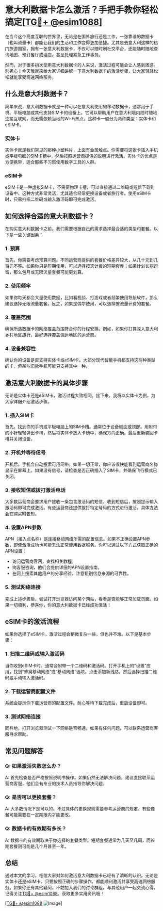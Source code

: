 # 意大利数据卡怎么激活？手把手教你轻松搞定[[TG💪+ @esim1088](https://t.me/s/esim1088)]

在当今这个高度互联的世界里，无论是在国外旅行还是工作，一张靠谱的数据卡（也叫流量卡）都能让我们的生活和工作变得更加便捷。尤其是去意大利这样的热门旅游国家，拥有一张意大利数据卡，不仅可以随时刷社交平台，还能随时随地查询地图、预订餐厅或酒店，甚至处理紧急工作事务。

然而，对于很多初次使用意大利数据卡的人来说，激活过程可能会让人感到困惑。别担心！今天我就来给大家详细讲解一下意大利数据卡的激活步骤，让大家轻轻松松就能享受高速网络服务。

## 什么是意大利数据卡？

简单来说，意大利数据卡就是一种可以在意大利使用的移动数据卡，通常用于手机、平板电脑或其他支持SIM卡的设备上。它可以帮助用户在意大利境内随时随地连接互联网，而无需依赖当地的Wi-Fi热点。这种卡一般分为两种类型：实体卡和eSIM卡。

### 实体卡

实体卡就是我们常见的那种小塑料片，上面有金属触点。你需要将这张卡插入手机或平板电脑的SIM卡槽中，然后按照运营商提供的说明进行激活。实体卡的优点是方便携带，适合那些不习惯使用数字工具的人群。

### eSIM卡

eSIM卡是一种虚拟SIM卡，不需要物理卡槽，可以直接通过二维码或短信下载到设备中。这种方式非常灵活，尤其适合经常更换设备或者旅行者。使用eSIM卡时，只需扫描二维码或输入激活码即可完成激活。

## 如何选择合适的意大利数据卡？

在购买意大利数据卡之前，我们需要根据自己的需求选择最合适的类型和套餐。以下是一些关键因素：

### 1. 预算

首先，你需要考虑预算问题。不同运营商提供的套餐价格差异较大，从几十元到几百元不等。如果你只是短期使用，可以选择按天计费的短期套餐；如果计划长期逗留，那么包月或无限流量套餐可能更划算。

### 2. 使用频率

如果你每天都会大量使用数据，比如看视频、打游戏或者频繁使用导航软件，那么建议选择无限流量套餐。反之，如果是偶尔使用，可以选择按流量计费的套餐。

### 3. 覆盖范围

确保所选数据卡的网络覆盖范围符合你的行程安排。例如，如果你打算深入意大利乡村地区旅行，最好选择覆盖偏远地区的运营商。

### 4. 设备兼容性

确认你的设备是否支持实体卡或eSIM卡。大部分现代智能手机都支持这两种类型的卡，但某些旧款手机可能只支持其中一种。

## 激活意大利数据卡的具体步骤

无论是实体卡还是eSIM卡，激活过程大致相同。接下来，我将以实体卡为例，为大家详细介绍激活步骤。

### 1. 插入SIM卡

首先，找到你的手机或平板电脑上的SIM卡槽。通常位于设备侧面或顶部。用附带的小针轻轻弹出卡槽，然后将实体卡放入卡槽中，确保方向正确。最后重新装回卡槽并关闭设备。

### 2. 开机并等待信号

开机后，手机会自动搜索可用网络。如果一切正常，你应该很快能看到运营商名称显示在屏幕上。如果没有信号，请检查是否正确插入了SIM卡，并确保飞行模式已关闭。

### 3. 接收短信或拨打激活电话

大多数运营商会要求用户接收一条包含激活码的短信。收到短信后，按照提示输入激活码即可完成激活。有些运营商还提供拨打特定号码的方式进行激活，具体方法会在购买时告知。

### 4. 设置APN参数

APN（接入点名称）是连接移动网络所需的配置信息。如果不正确设置APN参数，即使激活成功也可能无法正常使用数据服务。你可以通过以下方式获取正确的APN设置：

- 访问运营商官网，查找相关教程。
- 向客服咨询，他们会提供详细的APN设置指南。
- 在网上搜索其他用户的分享经验，注意甄别信息来源的可靠性。

### 5. 测试网络连接

完成上述步骤后，尝试打开浏览器访问某个网站，看看是否能够正常加载页面。如果一切顺利，恭喜你，你的意大利数据卡已经成功激活！

## eSIM卡的激活流程

如果你选择了eSIM卡，激活过程会稍微复杂一些，但也并不难。以下是基本步骤：

### 1. 扫描二维码或输入激活码

当你收到eSIM卡时，通常会附带一个二维码和激活码。打开手机上的“设置”应用，找到“蜂窝移动网络”或“移动网络”选项，点击添加新线路，然后选择扫描二维码或手动输入激活码。

### 2. 下载运营商配置文件

系统会提示你下载运营商的配置文件。耐心等待下载完成后，重启设备即可。

### 3. 测试网络连接

同样地，打开浏览器测试一下网络是否畅通。如果有任何问题，可以联系运营商客服寻求帮助。

## 常见问题解答

### Q: 如果激活失败怎么办？

A: 首先检查是否严格按照说明书操作。如果仍然无法解决问题，建议直接联系运营商客服，他们会有专业的技术人员指导你解决问题。

### Q: 是否可以更换套餐？

A: 大多数情况下是可以的。不过具体的更换规则需要参考运营商的规定，有些套餐可能需要在一定期限内才能更改。

### Q: 数据卡的有效期有多长？

A: 数据卡的有效期取决于你选择的套餐类型。短期套餐通常为几天至几周，而长期套餐则可能是几个月甚至一年。

## 总结

通过本文的学习，相信大家对如何激活意大利数据卡已经有了清晰的认识。无论是实体卡还是eSIM卡，只要按照正确的步骤操作，都能顺利激活并享受高速网络服务。如果你还有其他疑问，不妨加入我们的讨论群组，与其他用户一起交流心得。记得关注[TG💪+ @esim1088](https://t.me/s/esim1088)，获取更多实用资讯哦！

[[TG💪+ @esim1088](https://t.me/s/esim1088) ![Image](https://i.postimg.cc/4NQfJmqS/Snipaste-2025-05-13-00-14-12.png)]